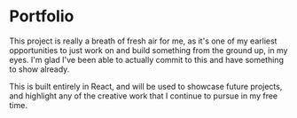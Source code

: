 # Portfolio

This project is really a breath of fresh air for me, as it's one of my earliest opportunities to just work on and build something from the ground up, in my eyes.
I'm glad I've been able to actually commit to this and have something to show already.

This is built entirely in React, and will be used to showcase future projects, and highlight any of the creative work that I continue to pursue in my free time.
